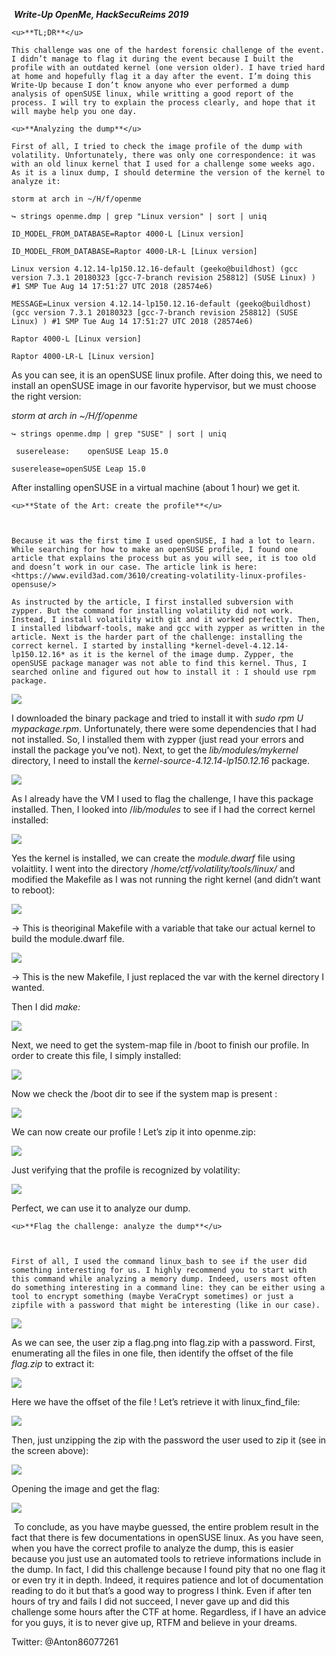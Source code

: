 ​						 ***Write-Up OpenMe, HackSecuReims 2019***

 	<u>**TL;DR**</u>

 	This challenge was one of the hardest forensic challenge of the event. I didn’t manage to flag it during the event because I built the profile with an outdated kernel (one version older). I have tried hard at home and hopefully flag it a day after the event. I’m doing this Write-Up because I don’t know anyone who ever performed a dump analysis of openSUSE linux, while writting a good report of the process. I will try to explain the process clearly, and hope that it will maybe help you one day.

 	<u>**Analyzing the dump**</u>

 	First of all, I tried to check the image profile of the dump with volatility. Unfortunately, there was only one correspondence: it was with an old linux kernel that I used for a challenge some weeks ago. As it is a linux dump, I should determine the version of the kernel to analyze it:

 `storm at arch in ~/H/f/openme`

 `↪ strings openme.dmp | grep "Linux version" | sort | uniq`                                                                                      

  `ID_MODEL_FROM_DATABASE=Raptor 4000-L [Linux version]`

  `ID_MODEL_FROM_DATABASE=Raptor 4000-LR-L [Linux version]`

 `Linux version 4.12.14-lp150.12.16-default (geeko@buildhost) (gcc version 7.3.1 20180323 [gcc-7-branch revision 258812] (SUSE Linux) ) #1 SMP Tue Aug 14 17:51:27 UTC 2018 (28574e6)`

 `MESSAGE=Linux version 4.12.14-lp150.12.16-default (geeko@buildhost) (gcc version 7.3.1 20180323 [gcc-7-branch revision 258812] (SUSE Linux) ) #1 SMP Tue Aug 14 17:51:27 UTC 2018 (28574e6)`

 `Raptor 4000-L [Linux version]`

 `Raptor 4000-LR-L [Linux version]`

As you can see, it is an openSUSE linux profile. After doing this, we need to install an openSUSE image in our favorite hypervisor, but we must choose the right version:

 *storm at arch in ~/H/f/openme*

 `↪ strings openme.dmp | grep "SUSE" | sort | uniq`    

` suserelease:    openSUSE Leap 15.0`

 `suserelease=openSUSE Leap 15.0`



 After installing openSUSE in a virtual machine (about 1 hour) we get it.

 

 	<u>**State of the Art: create the profile**</u>

 

 	Because it was the first time I used openSUSE, I had a lot to learn. While searching for how to make an openSUSE profile, I found one article that explains the process but as you will see, it is too old and doesn’t work in our case. The article link is here: <https://www.evild3ad.com/3610/creating-volatility-linux-profiles-opensuse/>

 	As instructed by the article, I first installed subversion with zypper. But the command for installing volatility did not work. Instead, I install volatility with git and it worked perfectly. Then, I installed libdwarf-tools, make and gcc with zypper as written in the article. Next is the harder part of the challenge: installing the correct kernel. I started by installing *kernel-devel-4.12.14-lp150.12.16* as it is the kernel of the image dump. Zypper, the openSUSE package manager was not able to find this kernel. Thus, I searched online and figured out how to install it : I should use rpm package.



 ![](images/image1.png) 


 I downloaded the binary package and tried to install it with  *sudo rpm* *U mypackage.rpm*. Unfortunately, there were some dependencies that I had not installed. So, I installed them with zypper (just read your errors and install the package you’ve not). Next, to get the *lib/modules/mykernel* directory, I need to install the *kernel-source-4.12.14-lp150.12.16* package.  


 ![](images/image2.png) 


 As I already have the VM I used to flag the challenge, I have this package installed. Then, I looked into  /*lib/modules* to see if I had the correct kernel installed:

 ![](images/image3.png) 


 Yes the kernel is installed, we can create the *module.dwarf* file using volaitlity. I went into the directory /*home/ctf/volatility/tools/linux/* and modified the Makefile as I was not running the right kernel (and didn’t want to reboot):

 ![](images/image4.png) 

→ This is theoriginal Makefile with a variable that take our actual kernel to build the module.dwarf file.

 ![](images/image5.png)

 → This is the new Makefile, I just replaced the var with the kernel directory I wanted.

Then I did *make:*

  ![](images/image6.png)


 Next, we need to get the system-map file in /boot to finish our profile. In order to create this file, I simply installed:

 ![](images/image7.png) 


 Now we check the /boot dir to see if the system map is present :

 ![](images/image8.png) 


 We can now create our profile ! Let’s zip it into openme.zip:

 ![](images/image9.png) 


 Just verifying that the profile is recognized by volatility:

 ![](images/image10.png) 

 Perfect, we can use it to analyze our dump.

 

 	<u>**Flag the challenge: analyze the dump**</u>

 

 	First of all, I used the command linux_bash to see if the user did something interesting for us. I highly recommend you to start with this command while analyzing a memory dump. Indeed, users most often do something interesting in a command line: they can be either using a tool to encrypt something (maybe VeraCrypt sometimes) or just a zipfile with a password that might be interesting (like in our case).

 ![](images/image11.png) 


 As we can see, the user zip a flag.png into flag.zip with a password. First, enumerating all the files in one file, then identify the offset of the file *flag.zip* to extract it:

 ![](images/image12.png) 


 Here we have the offset of the file ! Let’s retrieve it with linux_find_file:

 ![](images/image13.png) 


 Then, just unzipping the zip with the password the user used to zip it (see in the screen above):

 ![](images/image14.png) 

 Opening the image and get the flag:

 ![](images/image15.png) 

 

​	To conclude, as you have maybe guessed, the entire problem result in the fact that there is few documentations in openSUSE linux. As you have seen, when you have the correct profile to analyze the dump, this is easier because you just use an automated tools to retrieve informations include in the dump. In fact, I did this challenge because I found pity that no one flag it or even try it in depth. Indeed, it requires patience and lot of documentation reading to do it but that’s a good way to progress I think. Even if after ten hours of try and fails I did not succeed, I never gave up and did this challenge some hours after the CTF at home. Regardless, if I have an advice for you guys, it is to never give up, RTFM and believe in your dreams.

 Twitter: @Anton86077261